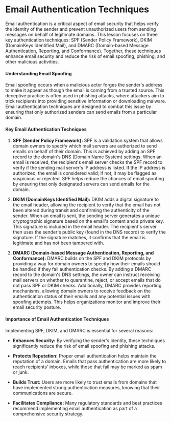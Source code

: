 # Email Authentication Techniques
Email authentication is a critical aspect of email security that helps verify the identity of the sender and prevent unauthorized users from sending messages on behalf of legitimate domains. This lesson focuses on three key authentication techniques: SPF (Sender Policy Framework), DKIM (DomainKeys Identified Mail), and DMARC (Domain-based Message Authentication, Reporting, and Conformance). Together, these techniques enhance email security and reduce the risk of email spoofing, phishing, and other malicious activities.
#### **Understanding Email Spoofing**

Email spoofing occurs when a malicious actor forges the sender's address to make it appear as though the email is coming from a trusted source. This deceptive practice is often used in phishing attacks, where attackers aim to trick recipients into providing sensitive information or downloading malware. Email authentication techniques are designed to combat this issue by ensuring that only authorized senders can send emails from a particular domain.

#### **Key Email Authentication Techniques**

1.  **SPF (Sender Policy Framework):** SPF is a validation system that allows domain owners to specify which mail servers are authorized to send emails on behalf of their domain. This is achieved by adding an SPF record to the domain's DNS (Domain Name System) settings. When an email is received, the recipient's email server checks the SPF record to verify if the sending mail server's IP address is listed. If the IP address is authorized, the email is considered valid; if not, it may be flagged as suspicious or rejected. SPF helps reduce the chances of email spoofing by ensuring that only designated servers can send emails for the domain.
    
2.  **DKIM (DomainKeys Identified Mail):** DKIM adds a digital signature to the email header, allowing the recipient to verify that the email has not been altered during transit and confirming the authenticity of the sender. When an email is sent, the sending server generates a unique cryptographic signature based on the email's content and a private key. This signature is included in the email header. The recipient's server then uses the sender's public key (found in the DNS record) to verify the signature. If the signature matches, it confirms that the email is legitimate and has not been tampered with.
    
3.  **DMARC (Domain-based Message Authentication, Reporting, and Conformance):** DMARC builds on the SPF and DKIM protocols by providing a way for domain owners to specify how their emails should be handled if they fail authentication checks. By adding a DMARC record to the domain's DNS settings, the owner can instruct receiving mail servers on whether to quarantine, reject, or accept emails that do not pass SPF or DKIM checks. Additionally, DMARC provides reporting mechanisms, allowing domain owners to receive feedback on the authentication status of their emails and any potential issues with spoofing attempts. This helps organizations monitor and improve their email security posture.

#### **Importance of Email Authentication Techniques**

Implementing SPF, DKIM, and DMARC is essential for several reasons:

-   **Enhances Security:** By verifying the sender's identity, these techniques significantly reduce the risk of email spoofing and phishing attacks.
    
-   **Protects Reputation:** Proper email authentication helps maintain the reputation of a domain. Emails that pass authentication are more likely to reach recipients' inboxes, while those that fail may be marked as spam or junk.
    
-   **Builds Trust:** Users are more likely to trust emails from domains that have implemented strong authentication measures, knowing that their communications are secure.
    
-   **Facilitates Compliance:** Many regulatory standards and best practices recommend implementing email authentication as part of a comprehensive security strategy.
<!--stackedit_data:
eyJoaXN0b3J5IjpbMTA4NDQ0Mjg5MCwtMTA2NTA5NDEzMl19
-->